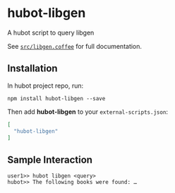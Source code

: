 # hubot-libgen

A hubot script to query libgen

See [`src/libgen.coffee`](src/libgen.coffee) for full documentation.

## Installation

In hubot project repo, run:

`npm install hubot-libgen --save`

Then add **hubot-libgen** to your `external-scripts.json`:

```json
[
  "hubot-libgen"
]
```

## Sample Interaction

```
user1>> hubot libgen <query>
hubot>> The following books were found: …
```
